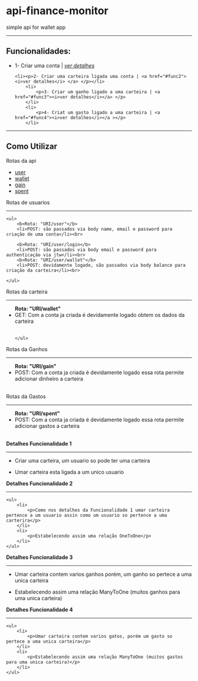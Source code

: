<h1>api-finance-monitor</h1 >
<p>simple api for wallet app</p>
<hr>
<h2>Funcionalidades: </h2>
<ul>
    <li><p>1- Criar uma conta | <a href="#func1"><i>ver detalhes</i></a>  </p></li>
    
    <li><p>2- Criar uma carteira ligada uma conta | <a href="#func2"> <i>ver detalhes</i> </a> </p></li>
        <li>
            <p>3- Criar um ganho ligado a uma carteira | <a href="#func3"><i>ver detalhes</i></a> </p>
        </li>
        <li>
            <p>4- Criat um gasto ligado a uma carteira | <a href="#func4"><i>ver detalhes</i></a ></p>
        </li>
       
</ul>
<hr>
<h2>
    Como Utilizar
</h2>
    <p>Rotas da api</p>
    <ul>
    <a href="#user">
        <li>user</li>
    </a>
        <a href="#user">
            <li>wallet</li>
        </a>
        <a href="#user">
            <li>gain</li>
        </a>
        <a href="#user">
            <li>spent</li>
        </a>
    </ul>
<p>Rotas de usuarios</p>
<hr>
<div id="user">

    <ul>
        <b>Rota: "URI/user"</b>
        <li>POST: são passados via body name, email e password para criação de uma conta</li><br>
        
        <b>Rota: "URI/user/login</b>
        <li>POST: são passados via body email e password para authenticação via jtw</li><br>
        <b>Rota: "URI/user/wallet"</b>
        <li>POST: devidamente logado, são passados via body balance para criação da carteira</li><br>

    </ul>
</div>
<p>Rotas da carteira</p>
<hr>
<div id="wallet">
    <ul>
        <b>Rota: "URI/wallet"</b>
        <li>GET: Com a conta ja criada é devidamente logado obtem os dados da carteira</li><br>
        
    </ul>
</div>
<p>Rotas da Ganhos</p>
<hr>
<div id="gain">
    <ul>
        <b>Rota: "URI/gain"</b>
        <li>POST: Com a conta ja criada é devidamente logado essa rota permite adicionar dinheiro a carteira</li><br>
    </ul>
</div>

<p>Rotas da Gastos</p>
<hr>
<div id="spent">
    <ul>
        <b>Rota: "URI/spent"</b>
        <li>POST: Com a conta ja criada é devidamente logado essa rota permite adicionar gastos a carteira </li><br>
    </ul>
</div>


<b>Detalhes Funcionalidade 1</b>
<hr>
<div id="func1">
    <ul>
        <li>
            <p>Criar uma carteira, um usuario so pode ter uma carteira</p>
        </li>
        <li>
            <p>Umar carteira esta ligada a um unico usuario</p>
        </li>
    </ul>
</div>

<b>Detalhes Funcionalidade 2</b>
<hr>
<div id="func2">

    <ul>
        <li>
            <p>Como nos detalhes da Funcionalidade 1 umar carteira pertence a um usuario assin como um usuario so pertence a uma carterira</p>
        </li>
        <li>
            <p>Estabelecendo assim uma relação OneToOne</p>
        </li>
    </ul>
</div>

<b>Detalhes Funcionalidade 3</b>
<hr>
<div id="func3">
    <ul>
        <li>
            <p>Umar carteira contem varios ganhos porém, um ganho so pertece a uma unica carteira</p>
        </li>
        <li>
            <p>Estabelecendo assim uma relação ManyToOne (muitos ganhos para uma unica carteira)</p>
        </li>
    </ul>
</div>

<b>Detalhes Funcionalidade 4</b>
<hr>
<div id="func4">

    <ul>
        <li>
            <p>Umar carteira contem varios gatos, porém um gasto so pertece a uma unica carteira</p>
        </li>
        <li>
            <p>Estabelecendo assim uma relação ManyToOne (muitos gastos para uma unica carteira)</p>
        </li>
    </ul>
</div>
